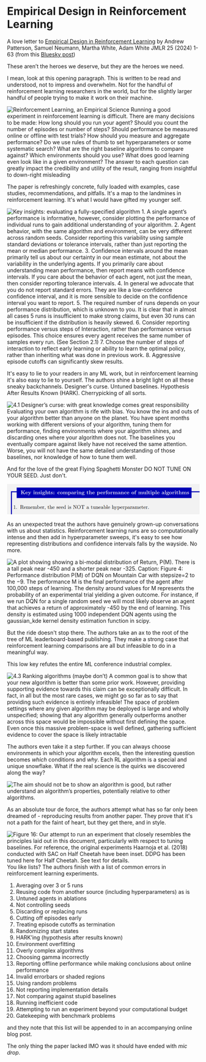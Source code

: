 # Empirical Design in Reinforcement Learning

A love letter to
[Empirical Design in Reinforcement Learning](arxiv.org/pdf/2304.01315) 
by Andrew Patterson, Samuel Neumann, Martha White, Adam White 
JMLR 25 (2024) 1-63 
(from this [Bluesky post](https://bsky.app/profile/brohrer.bsky.social/post/3lbmmmelles2t))

These aren’t the heroes we deserve, but they are the heroes we need.

I mean, look at this opening paragraph. This is written to be read and understood, not to impress and overwhelm. Not for the handful of reinforcement learning researchers in the world, but for the slightly larger handful of people trying to make it work on their machine.


![Reinforcement Learning, an Empirical Science
Running a good experiment in reinforcement learning is difficult. There are many decisions
to be made: How long should you run your agent? Should you count the number of episodes
or number of steps? Should performance be measured online or offline with test trials?
How should you measure and aggregate performance? Do we use rules of thumb to set
hyperparameters or some systematic search? What are the right baseline algorithms to
compare against? Which environments should you use? What does good learning even look
like in a given environment? The answer to each question can greatly impact the credibility
and utility of the result, ranging from insightful to down-right misleading](https://raw.githubusercontent.com/brohrer/blog_images/refs/heads/main/empirical_rl/img_a.png
"Opening paragraph from the paper")

The paper is refreshingly concrete, fully loaded with examples, case studies, recommendations, and pitfalls. It's a map to the landmines in reinforcement learning. It's what I would have gifted my younger self.


![Key insights: evaluating a fully-specified algorithm 1. A single agent’s performance is informative, however, consider plotting the performance of individual runs to gain additional understanding of your algorithm.  2. Agent behavior, with the same algorithm and environment, can be very different across random seeds. Consider reporting this variability using sample standard deviations or tolerance intervals, rather than just reporting the mean or median performance.  3. Confidence intervals around the mean primarily tell us about our certainty in our mean estimate, not about the variability in the underlying agents. If you primarily care about understanding mean performance, then report means with confidence intervals.  If you care about the behavior of each agent, not just the mean, then consider reporting tolerance intervals.  4. In general we advocate that you do not report standard errors. They are like a low-confidence confidence interval, and it is more sensible to decide on the confidence interval you want to report.  5. The required number of runs depends on your performance distribution, which is unknown to you. It is clear that in almost all cases 5 runs is insufficient to make strong claims, but even 30 runs can be insufficient if the distribution is heavily skewed.  6. Consider reporting performance versus steps of Interaction, rather than performance versus episodes. This choice ensures every agent receives the same number of samples every run. (See Section 2.1) 7. Choose the number of steps of interaction to reflect early learning or ability to learn the optimal policy, rather than inheriting what was done in previous work.  8. Aggressive episode cutoffs can significantly skew results.](https://raw.githubusercontent.com/brohrer/blog_images/refs/heads/main/empirical_rl/img_b.png)

It's easy to lie to your readers in any ML work, but in reinforcement learning it's also easy to lie to yourself. The authors shine a bright light on all these sneaky backchannels. Designer's curse. Untuned baselines. Hypothesis After Results Known (HARK). Cherrypicking of all sorts.

![4.1 Designer’s curse: with great knowledge comes great responsibility
Evaluating your own algorithm is rife with bias. You know the ins and outs of your algorithm
better than anyone on the planet. You have spent months working with different versions of
your algorithm, tuning them for performance, finding environments where your algorithm
shines, and discarding ones where your algorithm does not. The baselines you eventually
compare against likely have not received the same attention. Worse, you will not have the
same detailed understanding of those baselines, nor knowledge of how to tune them well.
](https://raw.githubusercontent.com/brohrer/blog_images/refs/heads/main/empirical_rl/img_c.png)

And for the love of the great Flying Spaghetti Monster DO NOT TUNE ON YOUR SEED. Just don't.

![Remember, the seed is NOT a tuneable hyperparameter.](https://raw.githubusercontent.com/brohrer/blog_images/refs/heads/main/empirical_rl/img_d.png)

As an unexpected treat the authors have genuinely grown-up conversations with us about statistics. Reinforcement learning runs are so computationally intense and then add in hyperparameter sweeps, it's easy to see how representing distributions and confidence intervals falls by the wayside.
No more.

![A plot showing showing a bi-modal distribution of Return, P(M). There is a tall peak near -450 and a shorter peak near -325. 
Caption:
Figure 4: Performance distribution P(M) of DQN on Mountain Car
with stepsize=2 to the −9. The performance M is the final performance of the agent after 100,000 steps of learning. The density around values
for M represents the probability of an experimental trial yielding a
given outcome. For instance, if we run DQN for a single random
seed we will most likely observe an agent that achieves a return of
approximately -450 by the end of learning. This density is estimated
using 1000 independent DQN agents using the gaussian_kde kernel
density estimation function in scipy.](https://raw.githubusercontent.com/brohrer/blog_images/refs/heads/main/empirical_rl/img_e.png
)

But the ride doesn't stop there. The authors take an ax to the root of the tree of ML leaderboard-based publishing. They make a strong case that reinforcement learning comparisons are all but infeasible to do in a meaningful way.

This low key refutes the entire ML conference industrial complex.

![4.3 Ranking algorithms (maybe don’t)
A common goal is to show that your new algorithm is better than some prior work. However,
providing supporting evidence towards this claim can be exceptionally difficult. In fact,
in all but the most rare cases, we might go so far as to say that providing such evidence
is entirely infeasible! The space of problem settings where any given algorithm may be
deployed is large and wholly unspecified; showing that any algorithm generally outperforms
another across this space would be impossible without first defining the space. Even once
this massive problem-space is well defined, gathering sufficient evidence to cover the space is
likely intractable](https://raw.githubusercontent.com/brohrer/blog_images/refs/heads/main/empirical_rl/img_f.png)

The authors even take it a step further. If you can always choose environments in which your algorithm excels, then the interesting question becomes *which* conditions and *why*. 
Each RL algorithm is a special and unique snowflake. What if the real science is the quirks we discovered along the way?

![The aim should not be to show an
algorithm is good, but rather understand an algorithm’s properties, potentially
relative to other algorithms.](https://raw.githubusercontent.com/brohrer/blog_images/refs/heads/main/empirical_rl/img_g.png)

As an absolute tour de force, the authors attempt what has so far only been dreamed of - reproducing results from another paper. They prove that it's not a path for the faint of heart, but they get there, and in style.

![Figure 16: Our attempt to run an experiment that closely resembles the principles laid out
in this document, particularly with respect to tuning baselines. For reference, the original
experiments Haarnoja et al. (2018) conducted with SAC on Half Cheetah have been inset.
DDPG has been tuned here for Half Cheetah. See text for details.](https://raw.githubusercontent.com/brohrer/blog_images/refs/heads/main/empirical_rl/img_h.png)
You like lists? The authors finish with a list of common errors in reinforcement learning experiments.

1. Averaging over 3 or 5 runs
2. Reusing code from another source (including hyperparameters) as is
3. Untuned agents in ablations
4. Not controlling seeds
5. Discarding or replacing runs
6. Cutting off episodes early
7. Treating episode cutoffs as termination
8. Randomizing start states
9. HARK’ing (hypothesis after results known)
10. Environment overfitting
11. Overly complex algorithms
12. Choosing gamma incorrectly
13. Reporting offline performance while making conclusions about online performance
14. Invalid errorbars or shaded regions
15. Using random problems
16. Not reporting implementation details
17. Not comparing against stupid baselines
18. Running inefficient code
19. Attempting to run an experiment beyond your computational budget
20. Gatekeeping with benchmark problems
 
and they note that this list will be appended to in an accompanying online blog post.

The only thing the paper lacked IMO was it should have ended with *mic drop*.


